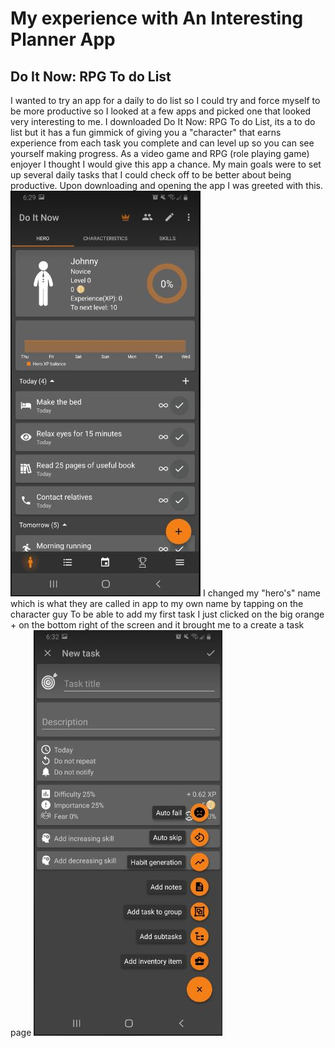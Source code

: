 # My experience with An Interesting Planner App

## Do It Now: RPG To do List
I wanted to try an app for a daily to do list so I could try and force myself to be more productive so I looked at a few apps and picked one that looked very interesting  to me. I downloaded Do It Now: RPG To do List, its a to do list but it has a fun gimmick of giving you a "character" that earns experience from each task you complete and can level up so you can see yourself making progress. As a video game and RPG (role playing game) enjoyer I thought I would give this app a chance.
My main goals were to set up several daily tasks that I could check off to be better about being productive.
Upon downloading and opening the app I was greeted with this.
![HomeScreen](sc2.JPG)
I changed my "hero's" name which is what they are called in app to my own name by tapping on the character guy
To be able to add my first task I just clicked on the big orange + on the bottom right of the screen and it brought me to a create a task page
![HomeScreen](sc3.JPG)
